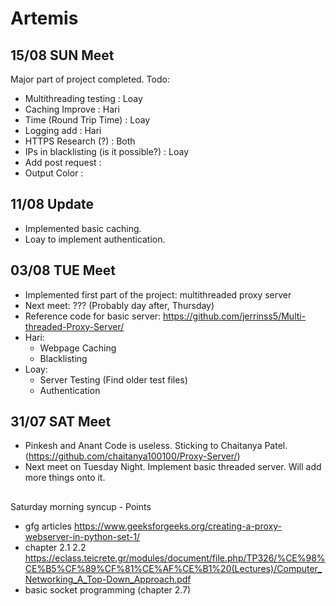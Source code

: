 # Artemis
## 15/08 SUN Meet
Major part of project completed. 
Todo:
- Multithreading testing : Loay
- Caching Improve : Hari
- Time (Round Trip Time) : Loay
- Logging add : Hari
- HTTPS Research (?) : Both
- IPs in blacklisting (is it possible?) : Loay
- Add post request : 
- Output Color : 

## 11/08 Update
- Implemented basic caching.
-  Loay to implement authentication.

## 03/08 TUE Meet
- Implemented first part of the project: multithreaded proxy server
- Next meet: ??? (Probably day after, Thursday)
- Reference code for basic server: https://github.com/jerrinss5/Multi-threaded-Proxy-Server/
- Hari:
  - Webpage Caching
  - Blacklisting
- Loay:
  - Server Testing (Find older test files)
  - Authentication

## 31/07 SAT Meet
- Pinkesh and Anant Code is useless. Sticking to Chaitanya Patel. (https://github.com/chaitanya100100/Proxy-Server/)
- Next meet on Tuesday Night. Implement basic threaded server. Will add more things onto it.

## 
Saturday morning syncup - Points
- gfg articles https://www.geeksforgeeks.org/creating-a-proxy-webserver-in-python-set-1/
- chapter 2.1 2.2 https://eclass.teicrete.gr/modules/document/file.php/TP326/%CE%98%CE%B5%CF%89%CF%81%CE%AF%CE%B1%20(Lectures)/Computer_Networking_A_Top-Down_Approach.pdf
- basic socket programming (chapter 2.7)
